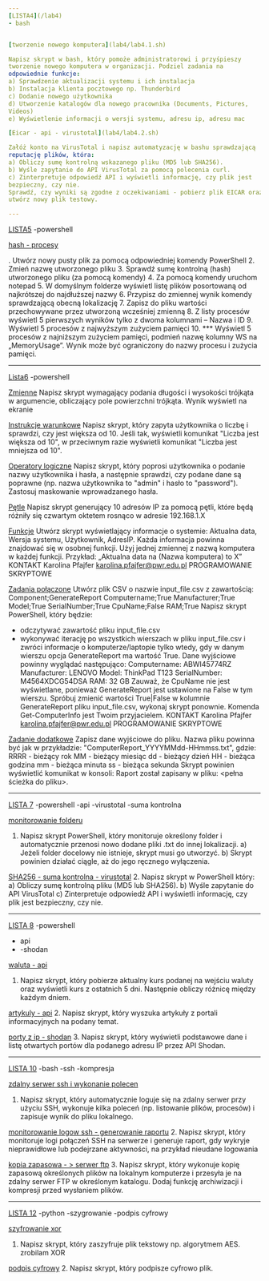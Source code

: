 ```yaml
---
[LISTA4](/lab4)
- bash


[tworzenie nowego komputera](lab4/lab4.1.sh)

Napisz skrypt w bash, który pomoże administratorowi i przyśpieszy
tworzenie nowego komputera w organizacji. Podziel zadania na
odpowiednie funkcje:
a) Sprawdzenie aktualizacji systemu i ich instalacja
b) Instalacja klienta pocztowego np. Thunderbird
c) Dodanie nowego użytkownika
d) Utworzenie katalogów dla nowego pracownika (Documents, Pictures,
Videos)
e) Wyświetlenie informacji o wersji systemu, adresu ip, adresu mac 

[Eicar - api - virustotal](lab4/lab4.2.sh)

Załóż konto na VirusTotal i napisz automatyzację w bashu sprawdzającą
reputację plików, która:
a) Obliczy sumę kontrolną wskazanego pliku (MD5 lub SHA256).
b) Wyśle zapytanie do API VirusTotal za pomocą polecenia curl.
c) Zinterpretuje odpowiedź API i wyświetli informację, czy plik jest
bezpieczny, czy nie.
Sprawdź, czy wyniki są zgodne z oczekiwaniami - pobierz plik EICAR oraz
utwórz nowy plik testowy.

---
```

[LISTA5](lab5.ps1)
-powershell


[hash - procesy](lab5.ps1)

. Utwórz nowy pusty plik za pomocą odpowiedniej komendy PowerShell
2. Zmień nazwę utworzonego pliku
3. Sprawdź sumę kontrolną (hash) utworzonego pliku (za pomocą
komendy)
4. Za pomocą komendy uruchom notepad
5. W domyślnym folderze wyświetl listę plików posortowaną od najkrótszej
do najdłuższej nazwy
6. Przypisz do zmiennej wynik komendy sprawdzającą obecną lokalizację
7. Zapisz do pliku wartości przechowywane przez utworzoną wcześniej
zmienną
8. Z listy procesów wyświetl 5 pierwszych wyników tylko z dwoma
kolumnami – Nazwa i ID
9. Wyświetl 5 procesów z najwyższym zużyciem pamięci
10. *** Wyświetl 5 procesów z najniższym zużyciem pamięci, podmień
nazwę kolumny WS na „MemoryUsage”. Wynik może być ograniczony
do nazwy procesu i zużycia pamięci.

---
[Lista6](/lab6)
-powershell


[Zmienne](/lab6/lab6.1.ps1)
Napisz skrypt wymagający podania długości i wysokości trójkąta w
argumencie, obliczający pole powierzchni trójkąta. Wynik wyświetl na
ekranie


[Instrukcje warunkowe](/lab6/lab6.2.ps1)
Napisz skrypt, który zapyta użytkownika o liczbę i sprawdzi, czy jest większa
od 10. Jeśli tak, wyświetli komunikat "Liczba jest większa od 10", w
przeciwnym razie wyświetli komunikat "Liczba jest mniejsza od 10".

[Operatory logiczne](/lab6/lab6.3.ps1)
Napisz skrypt, który poprosi użytkownika o podanie nazwy użytkownika i
hasła, a następnie sprawdzi, czy podane dane są poprawne (np. nazwa
użytkownika to "admin" i hasło to "password"). Zastosuj maskowanie
wprowadzanego hasła.

[Pętle](/lab6/lab6.4.ps1)
Napisz skrypt generujący 10 adresów IP za pomocą pętli, które będą
różniły się czwartym oktetem rosnąco w adresie 192.168.1.X

[Funkcje](/lab6/lab6.5.ps1)
Utwórz skrypt wyświetlający informacje o systemie: Aktualna data, Wersja
systemu, Użytkownik, AdresIP.
Każda informacja powinna znajdować się w osobnej funkcji. Użyj jednej
zmiennej z nazwą komputera w każdej funkcji.
Przykład: „Aktualna data na (Nazwa komputera) to X”
KONTAKT
Karolina Pfajfer
karolina.pfajfer@pwr.edu.pl
PROGRAMOWANIE
SKRYPTOWE

[Zadania połączone](/lab6/lab6.6.ps1)
Utwórz plik CSV o nazwie input_file.csv z zawartością:
Component;GenerateReport
Computername;True
Manufacturer;True
Model;True
SerialNumber;True
CpuName;False
RAM;True
Napisz skrypt PowerShell, który będzie:
- odczytywać zawartość pliku input_file.csv
- wykonywać iterację po wszystkich wierszach w pliku input_file.csv i zwróci
informacje o komputerze/laptopie tylko wtedy, gdy w danym wierszu opcja
GenerateReport ma wartość True.
Dane wyjściowe powinny wyglądać następująco:
Computername: ABWI45774RZ
Manufacturer: LENOVO
Model: ThinkPad T123
SerialNumber: M4564XDCG54DSA
RAM: 32 GB
Zauważ, że CpuName nie jest wyświetlane, ponieważ GenerateReport jest
ustawione na False w tym wierszu. Spróbuj zmienić wartości True|False w
kolumnie GenerateReport pliku input_file.csv, wykonaj skrypt ponownie.
Komenda Get-ComputerInfo jest Twoim przyjacielem.
KONTAKT
Karolina Pfajfer
karolina.pfajfer@pwr.edu.pl
PROGRAMOWANIE
SKRYPTOWE

[Zadanie dodatkowe](/lab6/lab6.dodatkowe.ps1)
Zapisz dane wyjściowe do pliku. Nazwa pliku powinna być jak w przykładzie:
"ComputerReport_YYYYMMdd-HHmmss.txt", gdzie:
RRRR - bieżący rok
MM - bieżący miesiąc
dd - bieżący dzień
HH - bieżąca godzina
mm - bieżąca minuta
ss - bieżąca sekunda
Skrypt powinien wyświetlić komunikat w konsoli:
Raport został zapisany w pliku: <pełna ścieżka do pliku>.

---
[LISTA 7](/lab7)
-powershell 
-api
-virustotal
-suma kontrolna

[monitorowanie folderu](/lab7/lab7.1.ps1)
1. Napisz skrypt PowerShell, który monitoruje określony folder i
automatycznie przenosi nowo dodane pliki .txt do innej lokalizacji.
a) Jeżeli folder docelowy nie istnieje, skrypt musi go utworzyć.
b) Skrypt powinien działać ciągle, aż do jego ręcznego wyłączenia.

[SHA256 - suma kontrolna - virustotal](/lab7/lab7.2.ps1)
2. Napisz skrypt w PowerShell który:
a) Obliczy sumę kontrolną pliku (MD5 lub SHA256).
b) Wyśle zapytanie do API VirusTotal
c) Zinterpretuje odpowiedź API i wyświetli informację, czy plik jest
bezpieczny, czy nie.

---
[LISTA 8](/lab8)
-powershell 
- api
- -shodan

[waluta - api](/lab8/lab8.1.ps1)
1. Napisz skrypt, który pobierze aktualny kurs podanej na wejściu waluty
oraz wyświetli kurs z ostatnich 5 dni. Następnie obliczy różnicę między
każdym dniem.

[artykuly - api](/lab8/lab8.2.ps1)
2. Napisz skrypt, który wyszuka artykuły z portali informacyjnych na
podany temat.

[porty z ip - shodan](/lab8/lab8.3.ps1)
3. Napisz skrypt, który wyświetli podstawowe dane i listę otwartych
portów dla podanego adresu IP przez API Shodan.

---
[LISTA 10](/lab10)
-bash
-ssh
-kompresja

[zdalny serwer ssh i wykonanie polecen](lab10/lab10.1.sh)
1. Napisz skrypt, który automatycznie loguje się na zdalny serwer przy
użyciu SSH, wykonuje kilka poleceń (np. listowanie plików, procesów) i
zapisuje wynik do pliku lokalnego.

[monitorowanie logow ssh - generowanie raportu](/lab10/lab10.2.sh)
2. Napisz skrypt, który monitoruje logi połączeń SSH na serwerze i
generuje raport, gdy wykryje nieprawidłowe lub podejrzane
aktywności, na przykład nieudane logowania

[kopia zapasowa - > serwer ftp](/lab10/lab10.3.sh)
3. Napisz skrypt, który wykonuje kopię zapasową określonych plików na
lokalnym komputerze i przesyła je na zdalny serwer FTP w określonym
katalogu. Dodaj funkcję archiwizacji i kompresji przed wysłaniem
plików.

---
[LISTA 12](/lab12)
-python
-szygrowanie
-podpis cyfrowy

[szyfrowanie xor](/lab12/szyfrowanie_XOR.py)
1. Napisz skrypt, który zaszyfruje plik tekstowy np. algorytmem
AES. zrobilam XOR

[podpis cyfrowy](/lab12/podpis_cyfrowy.py)
2. Napisz skrypt, który podpisze cyfrowo plik. 


